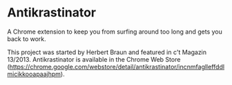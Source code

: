 Antikrastinator
===============

A Chrome extension to keep you from surfing around too long and gets you back to work.

This project was started by Herbert Braun and featured in c't Magazin 13/2013. Antikrastinator is available in the Chrome Web Store (https://chrome.google.com/webstore/detail/antikrastinator/incnmfaglleffddlmicikkooapaajhpm).
